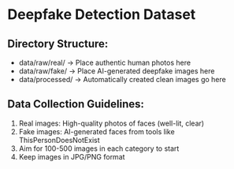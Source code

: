 
# Deepfake Detection Dataset

## Directory Structure:
- data/raw/real/     -> Place authentic human photos here
- data/raw/fake/     -> Place AI-generated deepfake images here
- data/processed/    -> Automatically created clean images go here

## Data Collection Guidelines:
1. Real images: High-quality photos of faces (well-lit, clear)
2. Fake images: AI-generated faces from tools like ThisPersonDoesNotExist
3. Aim for 100-500 images in each category to start
4. Keep images in JPG/PNG format
